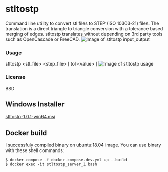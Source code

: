# stltostp
Command line utility to convert stl files to STEP (ISO 10303-21) files. The translation is a direct triangle to triangle conversion with a tolerance based merging of edges. stltostp translates without depending on 3rd party tools such as OpenCascade or FreeCAD.
![Image of stltostp input_output](https://github.com/slugdev/stltostp/blob/master/doc/input_output.jpg)

### Usage
stltostp <stl_file> <step_file> \[ tol \<value\> \]
![Image of stltostp usage](https://github.com/slugdev/stltostp/blob/master/doc/example.jpg)

### License 
BSD

## Windows Installer
[stltostp-1.0.1-win64.msi](https://github.com/slugdev/stltostp/releases/download/v1.0.1/stltostp-1.0.1-win64.msi)


## Docker build
I successfuly compiled binary on ubuntu:18.04 image. You can use binary with these shell commands:
```shell
$ docker-compose -f docker-compose.dev.yml up --build
$ docker exec -it stltostp_server_1 bash
```